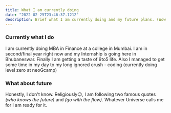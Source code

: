 ```yaml
---
title: What I am currently doing
date: "2022-02-25T23:46:37.121Z"
description: Brief what I am currently doing and my future plans. (Wow! I love blogging so much already)
---
```

### Currently what I do
I am currently doing MBA in Finance at a college in Mumbai. I am in second/final year right now and my Internship is going here in Bhubaneswar. Finally I am getting a taste of 9to5 life. Also I managed to get some time in my day to my long ignored crush - coding (currently doing level zero at neoGcamp)

### What about future
Honestly, I don't know. Religiously😉, I am following two famous quotes *(who knows the future)* and *(go with the flow)*. Whatever Universe calls me for I am ready for it. 